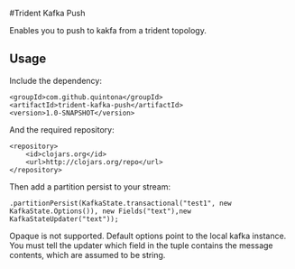 #Trident Kafka Push

Enables you to push to kakfa from a trident topology. 

## Usage

Include the dependency:

	<groupId>com.github.quintona</groupId>
	<artifactId>trident-kafka-push</artifactId>
	<version>1.0-SNAPSHOT</version>
	
And the required repository:

	<repository>
		<id>clojars.org</id>
		<url>http://clojars.org/repo</url>
	</repository>
	
Then add a partition persist to your stream:

``` 
.partitionPersist(KafkaState.transactional("test1", new KafkaState.Options()), new Fields("text"),new KafkaStateUpdater("text"));
``` 

Opaque is not supported. 
Default options point to the local kafka instance.
You must tell the updater which field in the tuple contains the message contents, which are assumed to be string. 